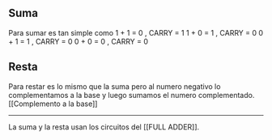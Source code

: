 ## Suma 
Para sumar es tan simple como
1 + 1 = 0 , CARRY = 1 
1 + 0 = 1 , CARRY = 0
0 + 1 = 1 , CARRY = 0
0 + 0 = 0 , CARRY = 0

## Resta
Para restar es lo mismo que la suma pero al numero negativo lo complementamos a la base y luego sumamos el numero complementado. [[Complemento a la base]]

--- 
La suma y la resta usan los circuitos del [[FULL ADDER]]. 


